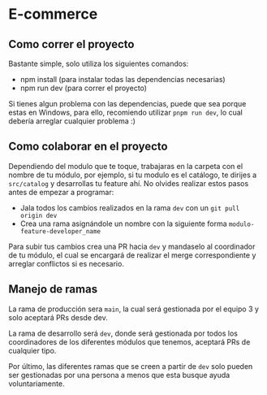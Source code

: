 # E-commerce

## Como correr el proyecto

Bastante simple, solo utiliza los siguientes comandos:

- npm install (para instalar todas las dependencias necesarias)
- npm run dev (para correr el proyecto)

Si tienes algun problema con las dependencias, puede que sea porque estas en Windows, para ello, recomiendo utilizar `pnpm run dev`, lo cual debería arreglar cualquier problema :)

## Como colaborar en el proyecto

Dependiendo del modulo que te toque, trabajaras en la carpeta con el nombre de tu módulo, por ejemplo, si tu modulo es el catálogo, te dirijes a `src/catalog` y desarrollas tu feature ahí. No olvides realizar estos pasos antes de empezar a programar:

- Jala todos los cambios realizados en la rama `dev` con un `git pull origin dev`
- Crea una rama asignándole un nombre con la siguiente forma `modulo-feature-developer_name`

Para subir tus cambios crea una PR hacia `dev` y mandaselo al coordinador de tu módulo, el cual se encargará de realizar el merge correspondiente y arreglar conflictos si es necesario.

## Manejo de ramas

La rama de producción sera `main`, la cual será gestionada por el equipo 3 y solo aceptará PRs desde dev.

La rama de desarrollo será `dev`, donde será gestionada por todos los coordinadores de los diferentes módulos que tenemos, aceptará PRs de cualquier tipo.

Por último, las diferentes ramas que se creen a partir de `dev` solo pueden ser gestionadas por una persona a menos que esta busque ayuda voluntariamente.
